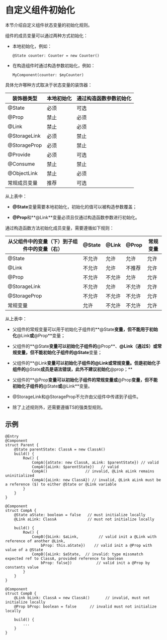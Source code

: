 # 自定义组件初始化

本节介绍自定义组件状态变量的初始化规则。


组件的成员变量可以通过两种方式初始化：


- 本地初始化，例如：
  ```
  @State counter: Counter = new Counter()
  ```

- 在构造组件时通过构造参数初始化，例如：
  ```
  MyComponent(counter: $myCounter)
  ```


具体允许哪种方式取决于状态变量的装饰器：


| 装饰器类型 | 本地初始化 | 通过构造函数参数初始化 |
| -------- | -------- | -------- |
| @State | 必须 | 可选 |
| @Prop | 禁止 | 必须 |
| @Link | 禁止 | 必须 |
| @StorageLink | 必须 | 禁止 |
| @StorageProp | 必须 | 禁止 |
| @Provide | 必须 | 可选 |
| @Consume | 禁止 | 禁止 |
| @ObjectLink | 禁止 | 必须 |
| 常规成员变量 | 推荐 | 可选 |


从上表中：


- **@State**变量需要本地初始化，初始化的值可以被构造参数覆盖；

- **@Prop**和**@Link**变量必须且仅通过构造函数参数进行初始化。


通过构造函数方法初始化成员变量，需要遵循如下规则：


| 从父组件中的变量（下）到子组件中的变量（右） | @State | @Link | @Prop | 常规变量 |
| -------- | -------- | -------- | -------- | -------- |
| @State | 不允许 | 允许 | 允许 | 允许 |
| @Link | 不允许 | 允许 | 不推荐 | 允许 |
| @Prop | 不允许 | 不允许 | 允许 | 允许 |
| @StorageLink | 不允许 | 允许 | 不允许 | 允许 |
| @StorageProp | 不允许 | 不允许 | 不允许 | 允许 |
| 常规变量 | 允许 | 不允许 | 不允许 | 允许 |


从上表中：


- 父组件的常规变量可以用于初始化子组件的**@State**变量，但不能用于初始化**@Link**或**@Prop**变量；

- 父组件的**@State**变量可以初始化子组件的**@Prop**、**@Link（通过$）**或常规变量，但不能初始化子组件的**@State**变量；

- 父组件的**@Link**变量可以初始化子组件的@Link或常规变量。但是初始化子组件的**@State**成员是语法错误，此外不建议初始化**@prop；**

- 父组件的**@Prop**变量可以初始化子组件的常规变量或**@Prop**变量，但不能初始化子组件的**@State**或**@Link**变量。

- @StorageLink和@StorageProp不允许由父组件中传递到子组件。

- 除了上述规则外，还需要遵循TS的强类型规则。


## 示例

```
@Entry
@Component
struct Parent {
    @State parentState: ClassA = new ClassA()
    build() {
        Row() {
            CompA({aState: new ClassA, aLink: $parentState}) // valid
            CompA({aLink: $parentState})   // valid
            CompA()                 // invalid, @Link aLink remains uninitialized
            CompA({aLink: new ClassA}) // invalid, @Link aLink must be a reference ($) to either @State or @Link variable
        }
    }
}

@Component
struct CompA {
    @State aState: boolean = false   // must initialize locally
    @Link aLink: ClassA              // must not initialize locally

    build() {
        Row() {
            CompB({bLink: $aLink,         // valid init a @Link with reference of another @Link,
                bProp: this.aState})    // valid init a @Prop with value of a @State
            CompB({aLink: $aState,  // invalid: type missmatch expected ref to ClassA, provided reference to boolean
                bProp: false})           // valid init a @Prop by constants value
        }
    }
}

@Component
struct CompB {
    @Link bLink: ClassA = new ClassA()       // invalid, must not initialize locally
    @Prop bProp: boolean = false      // invalid must not initialize locally

    build() {
        ...
    }
}
```
